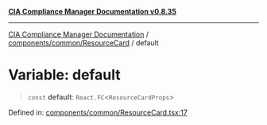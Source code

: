 [**CIA Compliance Manager Documentation v0.8.35**](../../../../README.md)

***

[CIA Compliance Manager Documentation](../../../../modules.md) / [components/common/ResourceCard](../README.md) / default

# Variable: default

> `const` **default**: `React.FC`\<`ResourceCardProps`\>

Defined in: [components/common/ResourceCard.tsx:17](https://github.com/Hack23/cia-compliance-manager/blob/b297770fc62abf558e2711cd029bbbe74e6c5cfb/src/components/common/ResourceCard.tsx#L17)
